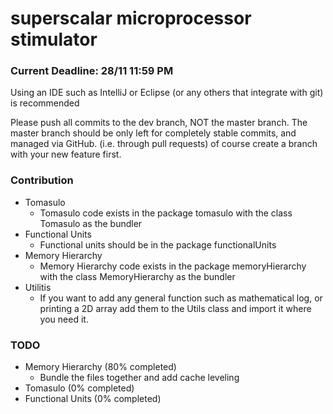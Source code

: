 # superscalar microprocessor stimulator

###  Current Deadline: 28/11 11:59 PM

Using an IDE such as IntelliJ or Eclipse (or any others that integrate with git) is recommended

Please push all commits to the dev branch, NOT the master branch. The master branch should be only left for completely stable commits, and managed via GitHub. (i.e. through pull requests) of course create a branch with your new feature first.
  
### Contribution
- Tomasulo
    - Tomasulo code exists in the package tomasulo with the class Tomasulo as the bundler
- Functional Units
    - Functional units should be in the package functionalUnits
- Memory Hierarchy
    - Memory Hierarchy code exists in the package memoryHierarchy with the class MemoryHierarchy as the bundler
- Utilitis
    - If you want to add any general function such as mathematical log, or printing a 2D array add them to the Utils class and     import it where you need it.
    
### TODO
- Memory Hierarchy (80% completed)
    - Bundle the files together and add cache leveling
- Tomasulo (0% completed)
- Functional Units (0% completed)
